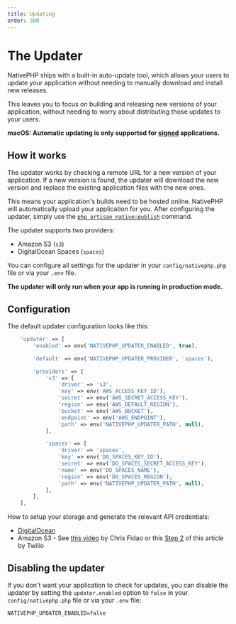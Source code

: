 ```yaml
---
title: Updating
order: 300
---
```

# The Updater
NativePHP ships with a built-in auto-update tool, which allows your users to update your application without needing to
manually download and install new releases.

This leaves you to focus on building and releasing new versions of your application, without needing to worry about
distributing those updates to your users.

**macOS: Automatic updating is only supported for [signed](/docs/publishing/building#signing-and-notarizing)
applications.** 

## How it works
The updater works by checking a remote URL for a new version of your application. If a new version is found, the updater
will download the new version and replace the existing application files with the new ones.

This means your application's builds need to be hosted online. NativePHP will automatically upload your application for
you. After configuring the updater, simply use the [`php artisan native:publish`](/docs/publishing/publishing) command.

The updater supports two providers:

- Amazon S3 (`s3`)
- DigitalOcean Spaces (`spaces`)

You can configure all settings for the updater in your `config/nativephp.php` file or via your `.env` file.

**The updater will only run when your app is running in production mode.** 

## Configuration
The default updater configuration looks like this:

```php
    'updater' => [
        'enabled' => env('NATIVEPHP_UPDATER_ENABLED', true),

        'default' => env('NATIVEPHP_UPDATER_PROVIDER', 'spaces'),

        'providers' => [
            's3' => [
                'driver' => 's3',
                'key' => env('AWS_ACCESS_KEY_ID'),
                'secret' => env('AWS_SECRET_ACCESS_KEY'),
                'region' => env('AWS_DEFAULT_REGION'),
                'bucket' => env('AWS_BUCKET'),
                'endpoint' => env('AWS_ENDPOINT'),
                'path' => env('NATIVEPHP_UPDATER_PATH', null),
            ],

            'spaces' => [
                'driver' => 'spaces',
                'key' => env('DO_SPACES_KEY_ID'),
                'secret' => env('DO_SPACES_SECRET_ACCESS_KEY'),
                'name' => env('DO_SPACES_NAME'),
                'region' => env('DO_SPACES_REGION'),
                'path' => env('NATIVEPHP_UPDATER_PATH', null),
            ],
        ],
    ],
```

How to setup your storage and generate the relevant API credentials:
- [DigitalOcean](https://docs.digitalocean.com/products/spaces/how-to/manage-access/)
- Amazon S3 - See [this video](https://www.youtube.com/watch?v=FLIp6BLtwjk&ab_channel=CloudCasts) by Chris Fidao or 
    this [Step 2](https://www.twilio.com/docs/video/tutorials/storing-aws-s3#step-2) of this article by Twilio

## Disabling the updater

If you don't want your application to check for updates, you can disable the updater by setting the
`updater.enabled` option to `false` in your `config/nativephp.php` file or via your `.env` file:

```dotenv
NATIVEPHP_UPDATER_ENABLED=false
```
